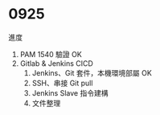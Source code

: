 # 0925

進度

1. PAM 1540 驗證 OK
2. Gitlab & Jenkins CICD 
   1. Jenkins、Git 套件，本機環境部屬 OK
   2. SSH、串接 Git pull 
   3. Jenkins Slave 指令建構
   4. 文件整理

